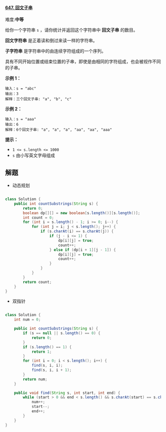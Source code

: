 #### [647. 回文子串](https://leetcode.cn/problems/palindromic-substrings/)

难度:**中等**

给你一个字符串 `s` ，请你统计并返回这个字符串中 **回文子串** 的数目。

**回文字符串** 是正着读和倒过来读一样的字符串。

**子字符串** 是字符串中的由连续字符组成的一个序列。

具有不同开始位置或结束位置的子串，即使是由相同的字符组成，也会被视作不同的子串。

 

**示例 1：**

```
输入：s = "abc"
输出：3
解释：三个回文子串: "a", "b", "c"
```

**示例 2：**

```
输入：s = "aaa"
输出：6
解释：6个回文子串: "a", "a", "a", "aa", "aa", "aaa"
```

 

**提示：**

- `1 <= s.length <= 1000`
- `s` 由小写英文字母组成

## 解题

- 动态规划

```java

class Solution {
    public int countSubstrings(String s) {
        return 0;
        boolean dp[][] = new boolean[s.length()][s.length()];
        int count = 0;
        for (int i = s.length() - 1; i >= 0; i--) {
            for (int j = i; j < s.length(); j++) {
                if (s.charAt(i) == s.charAt(j)) {
                    if (j - i <= 1) {
                        dp[i][j] = true;
                        count++;
                    } else if (dp[i + 1][j - 1]) {
                        dp[i][j] = true;
                        count++;
                    }
                }
            }
        }
        return count;
    }
}

```

- 双指针
```java

class Solution {
    int num = 0;

    public int countSubstrings(String s) {
        if (s == null || s.length() == 0) {
            return 0;
        }
        if (s.length() == 1) {
            return 1;
        }
        for (int i = 0; i < s.length(); i++) {
            find(s, i, i);
            find(s, i, i + 1);
        }
        return num;
    }

    public void find(String s, int start, int end) {
        while (start > 0 && end < s.length() && s.charAt(start) == s.charAt(end)) {
            num++;
            start--;
            end++;
        }
    }
}
```